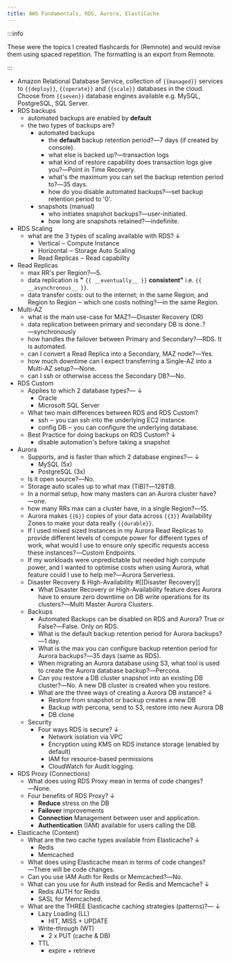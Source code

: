 ```yaml
---
title: AWS Fundamentals, RDS, Aurora, ElastiCache
---
```


:::info

These were the topics I created flashcards for (Remnote) and would revise them using spaced repetition. The formatting is an export from Remnote.

:::

- Amazon Relational Database Service, collection of `{{managed}}` services to `{{deploy}}`, `{{operate}}` and `{{scale}}` databases in the cloud. Choose from `{{seven}}` database engines available e.g. MySQL, PostgreSQL, SQL Server.
- RDS backups
  - automated backups are enabled by **default**
  - the two types of backups are?
    - automated backups
      - the **default** backup retention period?―7 days (if created by console).
      - what else is backed up?―transaction logs
      - what kind of restore capability does transaction logs give you?―Point in Time Recovery.
      - what's the maximum you can set the backup retention period to?―35 days.
      - how do you disable automated backups?―set backup retention period to '0'.
    - snapshots (manual)
      - who initiates snapshot backups?―user-initiated.
      - how long are snapshots retained?―indefinite.
- RDS Scaling
  - what are the 3 types of scaling available with RDS? ↓
    - Vertical ‒ Compute Instance
    - Horizontal ‒ Storage Auto Scaling
    - Read Replicas ‒ Read capability
- Read Replicas
  - max RR's per Region?―5.
  - data replication is  __"__ `{{ __eventually__ }}` __consistent"__  i.e. `{{ __asynchronous__ }}`.
  - data transfer costs: out to the internet; in the same Region; and Region to Region ‒ which one costs nothing?―in the same Region.
- Multi-AZ
  - what is the main use-case for MAZ?―Disaster Recovery (DR)
  - data replication between primary and secondary DB is done..?―synchronously
  - how handles the failover between Primary and Secondary?―RDS. It is automated.
  - can I convert a Read Replica into a Secondary, MAZ node?―Yes.
  - how much downtime can I expect transferring a Single-AZ into a Multi-AZ setup?―None.
  - can I ssh or otherwise access the Secondary DB?―No.
- RDS Custom
  - Applies to which 2 database types?― ↓
    - Oracle
    - Microsoft SQL Server
  - What two main differences between RDS and RDS Custom?
    - ssh ‒ you can ssh into the underlying EC2 instance.
    - config DB ‒ you can configure the underlying database.
  - Best Practice for doing backups on RDS Custom? ↓
    - disable automation's before taking a snapshot
- Aurora
  - Supports, and is faster than which 2 database engines?― ↓
    - MySQL (5x)
    - PostgreSQL (3x)
  - Is it open source?―No.
  - Storage auto scales up to what max (TiB)?―128TiB.
  - In a normal setup, how many masters can an Aurora cluster have?―one.
  - how many RRs max can a cluster have, in a single Region?―15.
  - Aurora makes `{{6}}` copies of your data across `{{3}}` Availability Zones to make your data really `{{durable}}`.
  - If I used mixed sized Instances in my Aurora Read Replicas to provide different levels of compute power for different types of work, what would I use to ensure only specific requests access these instances?―Custom Endpoints.
  - If my workloads were unpredictable but needed high compute power, and I wanted to optimise costs when using Aurora, what feature could I use to help me?―Aurora Serverless.
  - Disaster Recovery & High-Availability   #[[Disaster Recovery]]
    - What Disaster Recovery or High-Availability feature does Aurora have to ensure zero downtime on DB write operations for its clusters?―Multi Master Aurora Clusters.
  - Backups
    - Automated Backups can be disabled on RDS and Aurora? True or False?―False. Only on RDS.
    - What is the default backup retention period for Aurora backups?―1 day.
    - What is the max you can configure backup retention period for Aurora backups?―35 days (same as RDS).
    - When migrating an Aurora database using S3, what tool is used to create the Aurora database backup?―Percona.
    - Can you restore a DB cluster snapshot into an existing DB cluster?―No. A new DB cluster is created when you restore.
    - What are the three ways of creating a Aurora DB instance? ↓
      - Restore from snapshot or backup creates a new DB
      - Backup with percona, send to S3, restore into new Aurora DB
      - DB clone
  - Security
    - Four ways RDS is secure? ↓
      - Network isolation via VPC
      - Encryption using KMS on RDS instance storage (enabled by default)
      - IAM for resource-based permissions
      - CloudWatch for Audit logging.
- RDS Proxy (Connections)
  - What does using RDS Proxy mean in terms of code changes?―None.
  - Four benefits of RDS Proxy? ↓
    - __Reduce__ stress on the DB
    - __Failover__ improvements
    - __Connection__ Management between user and application.
    - __Authentication__ (IAM) available for users calling the DB.
- Elasticache (Content)
  - What are the two cache types available from Elasticache? ↓
    - Redis
    - Memcached
  - What does using Elasticache mean in terms of code changes?―There will be code changes.
  - Can you use IAM Auth for Redis or Memcached?―No.
  - What can you use for Auth instead for Redis and Memcache? ↓
    - Redis AUTH for Redis
    - SASL for Memcached.
  - What are the THREE Elasticache caching strategies (patterns)?― ↓
    - Lazy Loading (LL)
      - HIT, MISS + UPDATE
    - Write-through (WT)
      - 2 x PUT (cache & DB)
    - TTL
      - expire + retrieve
